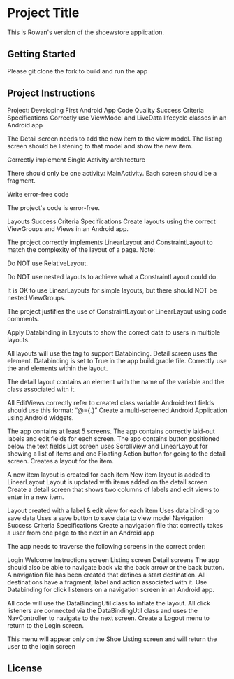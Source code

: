 # Project Title

This is Rowan's version of the shoewstore application. 

## Getting Started

Please git clone the fork to build and run the app

## Project Instructions

Project: Developing First Android App
Code Quality
Success Criteria	Specifications
Correctly use ViewModel and LiveData lifecycle classes in an Android app

The Detail screen needs to add the new item to the view model. The listing screen should be listening to that model and show the new item.

Correctly implement Single Activity architecture

There should only be one activity: MainActivity. Each screen should be a fragment.

Write error-free code

The project's code is error-free.

Layouts
Success Criteria	Specifications
Create layouts using the correct ViewGroups and Views in an Android app.

The project correctly implements LinearLayout and ConstraintLayout to match the complexity of the layout of a page. Note:

Do NOT use RelativeLayout.

Do NOT use nested layouts to achieve what a ConstraintLayout could do.

It is OK to use LinearLayouts for simple layouts, but there should NOT be nested ViewGroups.

The project justifies the use of ConstraintLayout or LinearLayout using code comments.

Apply Databinding in Layouts to show the correct data to users in multiple layouts.

All layouts will use the tag to support Databinding.
Detail screen uses the element.
Databinding is set to True in the app build.gradle file.
Correctly use the and elements within the layout.

The detail layout contains an element with the name of the variable and the class associated with it.

All EditViews correctly refer to created class variable
Android:text fields should use this format: “@={.}”
Create a multi-screened Android Application using Android widgets.

The app contains at least 5 screens.
The app contains correctly laid-out labels and edit fields for each screen.
The app contains button positioned below the text fields
List screen uses ScrollView and LinearLayout for showing a list of items and one Floating Action button for going to the detail screen. Creates a layout for the item.

A new item layout is created for each item
New item layout is added to LinearLayout
Layout is updated with items added on the detail screen
Create a detail screen that shows two columns of labels and edit views to enter in a new item.

Layout created with a label & edit view for each item
Uses data binding to save data
Uses a save button to save data to view model
Navigation
Success Criteria	Specifications
Create a navigation file that correctly takes a user from one page to the next in an Android app

The app needs to traverse the following screens in the correct order:

Login
Welcome
Instructions screen
Listing screen
Detail screens The app should also be able to navigate back via the back arrow or the back button.
A navigation file has been created that defines a start destination.
All destinations have a fragment, label and action associated with it.
Use Databinding for click listeners on a navigation screen in an Android app.

All code will use the DataBindingUtil class to inflate the layout.
All click listeners are connected via the DataBindingUtil class and uses the NavController to navigate to the next screen.
Create a Logout menu to return to the Login screen.

This menu will appear only on the Shoe Listing screen and will return the user to the login screen


## License
